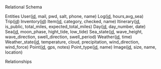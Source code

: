 Relational Schema

Entities
User(<u>id</u>, mail, pwd, salt, phone, name)
Log(<u>id</u>, hours,avg_sea)
Trip(<u>id</u>)
Inventory(<u>id</u>)
Item(<u>id</u>, category, checked, name)
Itinerary(<u>id</u>, is_public, total_miles, expected_total_miles)
Day(<u>id</u>, day_number, date)
Sea(<u>id</u>, moon_phase, hight_tide, low_tide)
Sea_state(<u>id</u>, wave_height, wave_direction, swell_direction, swell_period)
Weather(<u>id</u>, time)
Weather_state(<u>id</u>, temperature, cloud, precipitation, wind_direction, wind_force)
Point(<u>id</u>, gps, notes)
Point_type(<u>id</u>, name)
Image(<u>id</u>, size, name, location)

Relationships
